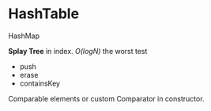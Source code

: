 # HashTable

HashMap 

**Splay Tree** in index. *O(logN)* the worst test

- push 
- erase 
- containsKey 


Comparable elements or custom Comparator in constructor.

